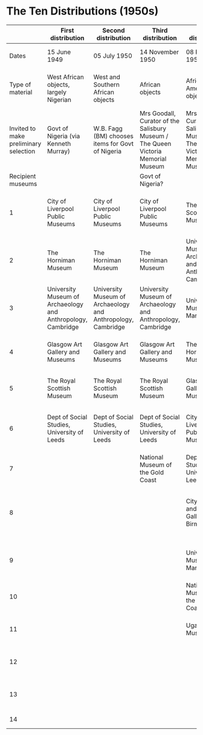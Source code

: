 # The Ten Distributions (1950s)



|                                       | First distribution                                           | Second distribution                                          | Third distribution                                                                | Fourth distribution                                                               | Fifth distribution                       | Sixth distribution                                           | Seventh distribution                                         | Eighth distribution                                          | Ninth distribution                                                                     | Tenth distribution                                                        |
| ------------------------------------- | ------------------------------------------------------------ | ------------------------------------------------------------ | --------------------------------------------------------------------------------- | --------------------------------------------------------------------------------- | ---------------------------------------- | ------------------------------------------------------------ | ------------------------------------------------------------ | ------------------------------------------------------------ | -------------------------------------------------------------------------------------- | ------------------------------------------------------------------------- |
| Dates                                 | 15 June 1949                                                 | 05 July 1950                                                 | 14 November 1950                                                                  | 08 February 1951                                                                  | 30 May 1951                              | 18 + 19 October 1951                                         | 24 + 25 January 1952                                         | 18 + 19 June 1953                                            | 11 February 1954                                                                       | 03 November 1954                                                          |
| Type of material                      | West African objects, largely Nigerian                       | West and Southern African objects                            | African objects                                                                   | African and American objects                                                      | Oceanic, SE Asian and some European      | American objects, incl Peruvian pottery and textiles         | Objects from the 'Belgian Congo'                             | West and Southern African objects                            | Weapons                                                                                | Weapons and miscellaneous                                                 |
| Invited to make preliminary selection | Govt of Nigeria (via Kenneth Murray)                         | W.B. Fagg (BM) chooses items for Govt of Nigeria             | Mrs Goodall, Curator of the Salisbury Museum / The Queen Victoria Memorial Museum | Mrs Goodall, Curator of the Salisbury Museum / The Queen Victoria Memorial Museum |                                          |                                                              |                                                              |                                                              | W.B. Fagg (BM) chooses items for Govt of Nigeria and National Museum of the Gold Coast |                                                                           |
| Recipient museums                     |                                                              |                                                              | Govt of Nigeria?                                                                  |                                                                                   |                                          |                                                              |                                                              |                                                              |                                                                                        |                                                                           |
| 1                                     | City of Liverpool Public Museums                             | City of Liverpool Public Museums                             | City of Liverpool Public Museums                                                  | The Royal Scottish Museums                                                        | The Royal Scottish Museums               | Pitt Rivers Museum, University of Oxford                     | University Museum of Archaeology and Anthropology, Cambridge | University Museum of Archaeology and Anthropology, Cambridge | New Zealand Museums                                                                    | London School of Economics                                                |
| 2                                     | The Horniman Museum                                          | The Horniman Museum                                          | The Horniman Museum                                                               | University Museum of Archaeology and Anthropology, Cambridge                      | Pitt Rivers Museum, University of Oxford | University Museum of Archaeology and Anthropology, Cambridge | Pitt Rivers Museum, University of Oxford                     | Rhodes-Livingstone Museum, Zambia (via Bushnell, Camb.)      | The Horniman Museum                                                                    | University Museum of Archaeology and Anthropology, Cambridge              |
| 3                                     | University Museum of Archaeology and Anthropology, Cambridge | University Museum of Archaeology and Anthropology, Cambridge | University Museum of Archaeology and Anthropology, Cambridge                      | University Museum, Manchester                                                     | City of Liverpool Public Museums         | City Museum and Art Gallery, Birmingham                      | Rhodes-Livingstone Museum, Zambia                            | The Royal Scottish Museum                                    | Dept. of Anthropology, UCL                                                             | City of Liverpool Public Museums                                          |
| 4                                     | Glasgow Art Gallery and Museums                              | Glasgow Art Gallery and Museums                              | Glasgow Art Gallery and Museums                                                   | The Horniman Museum                                                               | City Museum and Art Gallery, Birmingham  | City of Liverpool Public Museums                             | The Royal Scottish Museum                                    | City Museum and Art Gallery, Birmingham                      | University Museum, Manchester                                                          | University Museum, Manchester                                             |
| 5                                     | The Royal Scottish Museum                                    | The Royal Scottish Museum                                    | The Royal Scottish Museum                                                         | Glasgow Art Gallery and Museums                                                   | University Museum, Manchester            | The Royal Scottish Museum                                    | Glasgow Art Gallery and Museums                              | University Museum, Manchester                                | The Royal Scottish Museum                                                              | City Museum and Art Gallery, Birmingham                                   |
| 6                                     | Dept of Social Studies, University of Leeds                  | Dept of Social Studies, University of Leeds                  | Dept of Social Studies, University of Leeds                                       | City of Liverpool Public Museums                                                  | Hancock Museum, Newcastle upon Tyne      | University Museum, Manchester                                | City of Liverpool Public Museums                             | The Horniman Museum                                          | University Museum of Archaeology and Anthropology, Cambridge                           | The Horniman Museum                                                       |
| 7                                     |                                                              |                                                              | National Museum of the Gold Coast                                                 | Dept of Social Studies, University of Leeds                                       | The Horniman Museum                      | Dept. of Anthropology, UCL                                   | City Museum and Art Gallery, Birmingham                      | Dept. of Anthropology, UCL                                   | City Museum and Art Gallery, Birmingham                                                | Dept. of Anthropology, UCL                                                |
| 8                                     |                                                              |                                                              |                                                                                   | City Museum and Art Gallery, Birmingham                                           | National Museum of the Gold Coast        | Glasgow Art Gallery and Museums                              | Dept. of Anthropology, UCL                                   | Hancock Museum, Newcastle upon Tyne                          | City of Liverpool Public Museums                                                       | (Feb 1955) University College of Rhodesia and Nyasaland, Rhodesia (Zimb.) |
| 9                                     |                                                              |                                                              |                                                                                   | University Museum, Manchester                                                     | Uganda Museum                            | The Horniman Museum                                          | University Museum, Manchester                                | Dept of Social Studies, University of Leeds                  | (Nov 1954) The Armouries, Tower of London                                              | Sierra Leone?                                                             |
| 10                                    |                                                              |                                                              |                                                                                   | National Museum of the Gold Coast?                                                | New Zealand Museums                      | Hancock Museum, Newcastle upon Tyne                          | The Horniman Museum                                          | National Museum of the Gold Coast?                           | Rhodes-Livingstone Museum, Zambia?                                                     | Rhodes-Livingstone Museum, Zambia?                                        |
| 11                                    |                                                              |                                                              |                                                                                   | Uganda Museum?                                                                    |                                          | Dept of Social Studies, University of Leeds                  | National Museum of the Gold Coast                            |                                                              |                                                                                        |                                                                           |
| 12                                    |                                                              |                                                              |                                                                                   |                                                                                   |                                          | National Museum of the Gold Coast                            | Hancock Museum, Newcastle upon Tyne                          |                                                              |                                                                                        |                                                                           |
| 13                                    |                                                              |                                                              |                                                                                   |                                                                                   |                                          | New Zealand Museums                                          | Dept of Social Studies, University of Leeds                  |                                                              |                                                                                        |                                                                           |
| 14                                    |                                                              |                                                              |                                                                                   |                                                                                   |                                          | Uganda Museum?                                               | New Zealand Museums                                          |                                                              |                                                                                        |                                                                           |
